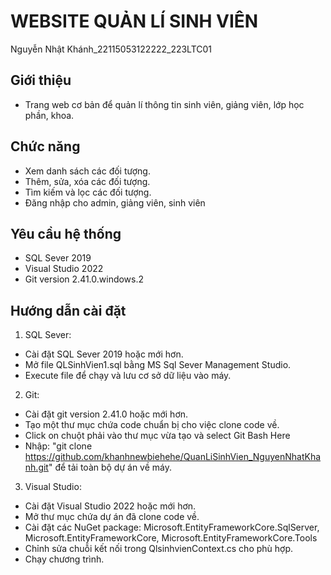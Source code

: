 # WEBSITE QUẢN LÍ SINH VIÊN
Nguyễn Nhật Khánh_22115053122222_223LTC01

## Giới thiệu
- Trang web cơ bản để quản lí thông tin sinh viên, giảng viên, lớp học phần, khoa.

## Chức năng
- Xem danh sách các đối tượng.
- Thêm, sửa, xóa các đối tượng.
- Tìm kiếm và lọc các đối tượng.
- Đăng nhập cho admin, giảng viên, sinh viên

## Yêu cầu hệ thống
- SQL Sever 2019
- Visual Studio 2022
- Git version 2.41.0.windows.2

## Hướng dẫn cài đặt
1. SQL Sever:
- Cài đặt SQL Sever 2019 hoặc mới hơn.
- Mở file QLSinhVien1.sql bằng MS Sql Sever Management Studio.
- Execute file để chạy và lưu cơ sở dữ liệu vào máy.
2. Git:
- Cài đặt git version 2.41.0 hoặc mới hơn.
- Tạo một thư mục chứa code chuẩn bị cho việc clone code về.
- Click on chuột phải vào thư mục vừa tạo và select Git Bash Here 
- Nhập: "git clone https://github.com/khanhnewbiehehe/QuanLiSinhVien_NguyenNhatKhanh.git" để tải toàn bộ dự án về máy.
3. Visual Studio:
- Cài đặt Visual Studio 2022 hoặc mới hơn.
- Mở thư mục chứa dự án đã clone code về.
- Cài đặt các NuGet package: Microsoft.EntityFrameworkCore.SqlServer, Microsoft.EntityFrameworkCore, Microsoft.EntityFrameworkCore.Tools 
- Chỉnh sửa chuỗi kết nối trong QlsinhvienContext.cs cho phù hợp.
- Chạy chương trình.
